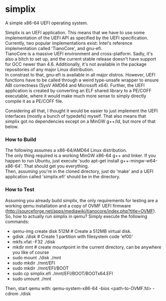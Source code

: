 simplix
=======

A simple x86-64 UEFI operating system.

Simplix is an UEFI application. This means that we have to use some implementation of the UEFI API as specified by the
UEFI specification.  
Currently, two popular implementations exist: Intel's reference implementation called 'TianoCore', and gnu-efi.  
TianoCore is a massive UEFI environment and cross-platform. Sadly, it's also a bitch to set up, and the current
stable release doesn't have support for GCC newer than 4.6. Additionally, it's not available in the package repositories of any major Linux distribution.  
In constrast to that, gnu-efi is available in all major distros. However, UEFI functions have to be called through a weird type-unsafe wrapper to ensure ABI correctness (SysV AMD64 and Microsoft x64). Further, the UEFI application is created by converting an ELF shared library to a PE/COFF executable, where it would make much more sense to simply directly compile it as a PE/COFF file.

Considering all that, I thought it would be easier to just implement the UEFI interfaces (mostly a bunch of typedefs) myself. That also means that simplix got no dependencies except on a MinGW g++/ld, but more of that below.  


### How to Build
The following assumes a x86-64/AMD64 Linux distribution.  
The only thing required is a working MinGW x86-64 g++ and linker. If you happen to run Ubuntu, just execute 'sudo apt-get install g++-mingw-w64-x86-64'. That should get you everything.  
Then, assuming you're in the cloned directory, just do 'make' and a UEFI application called 'simplix.efi' should be in the directory.  

### How to Test
Assuming you already build simplix, the only requirements for testing are a working qemu installation and a copy of OVMF UEFI firmware (http://sourceforge.net/apps/mediawiki/tianocore/index.php?title=OVMF).  
So, how to actually run simplix in qemu? Simply execute the following commands:  
- qemu-img create disk 512M # Create a 512MB virtual disk.
- gdisk ./disk # Create 1 partition with filesystem code 'ef00'
- mkfs.vfat -F32 ./disk
- mkdir mnt # create mountpoint in the current directory, can be anywhere you like of course
- sudo mount ./disk ./mnt
- sudo mkdir ./mnt/EFI
- sudo mkdir ./mnt/EFI/BOOT
- sudo cp simplix.efi ./mnt/EFI/BOOT/BOOTx64.EFI
- sudo umount ./mnt

Then, start qemu with: qemu-system-x86-64 -bios \<path-to-OVMF.fd\> -cdrom ./disk  
